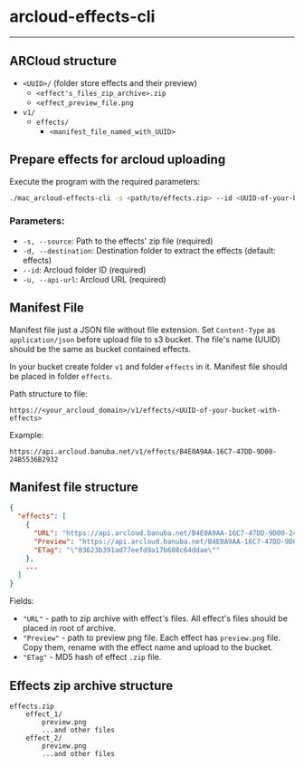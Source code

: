 # arcloud-effects-cli

---

## ARCloud structure

- `<UUID>/` (folder store effects and their preview)
    - `<effect's_files_zip_archive>.zip`
    - `<effect_preview_file.png`
- `v1/`
    - `effects/`
        - `<manifest_file_named_with_UUID>`

## Prepare effects for arcloud uploading

Execute the program with the required parameters:

```bash
./mac_arcloud-effects-cli -s <path/to/effects.zip> --id <UUID-of-your-bucket-with-effects> --api-url <your_arcloud_domain>
```

### Parameters:

- `-s, --source`: Path to the effects' zip file (required)
- `-d, --destination`: Destination folder to extract the effects (default: effects)
- `--id`: Arcloud folder ID (required)
- `-u, --api-url`: Arcloud URL (required)

## Manifest File

Manifest file just a JSON file without file extension. Set `Content-Type` as `application/json` before upload file to s3
bucket. The file's name (UUID) should be the same as bucket contained effects.

In your bucket create folder `v1` and folder `effects` in it. Manifest file should be placed in folder `effects`.

Path structure to file:
```
https://<your_arcloud_domain>/v1/effects/<UUID-of-your-bucket-with-effects>
```

Example:
```
https://api.arcloud.banuba.net/v1/effects/B4E0A9AA-16C7-47DD-9D00-24B5536B2932
```

## Manifest file structure

```json
{
  "effects": [
    {
      "URL": "https://api.arcloud.banuba.net/B4E0A9AA-16C7-47DD-9D00-24B553/2_5D_HeadphoneMusic.zip",
      "Preview": "https://api.arcloud.banuba.net/B4E0A9AA-16C7-47DD-9D00-24B553/2_5D_HeadphoneMusic.png",
      "ETag": "\"03623b391ad77eefd9a17b608c64ddae\""
    },
    ...
  ]
}
```

Fields:

- `"URL"` - path to zip archive with effect's files. All effect's files should be placed in root of archive.
- `"Preview"` - path to preview png file. Each effect has `preview.png` file. Copy them, rename with the effect name and
  upload to the bucket.
- `"ETag"` - MD5 hash of effect `.zip` file.

## Effects zip archive structure

```
effects.zip
    effect_1/
        preview.png
        ...and other files
    effect_2/
        preview.png
        ...and other files 
```
